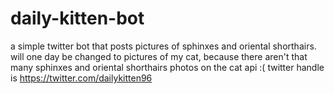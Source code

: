 # daily-kitten-bot
a simple twitter bot that posts pictures of sphinxes and oriental shorthairs.
will one day be changed to pictures of my cat, because there aren't that many sphinxes and oriental shorthairs photos on the cat api :(
twitter handle is https://twitter.com/dailykitten96
